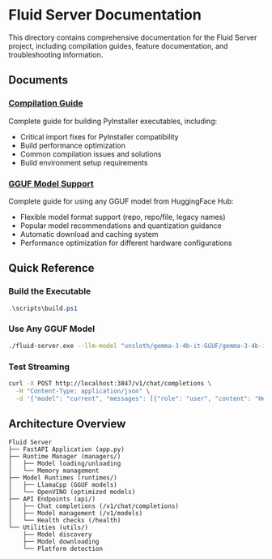 # Fluid Server Documentation

This directory contains comprehensive documentation for the Fluid Server project, including compilation guides, feature documentation, and troubleshooting information.

## Documents

### [Compilation Guide](./compilation-guide.md)
Complete guide for building PyInstaller executables, including:
- Critical import fixes for PyInstaller compatibility
- Build performance optimization
- Common compilation issues and solutions
- Build environment setup requirements

### [GGUF Model Support](./GGUF-model-support.md)
Complete guide for using any GGUF model from HuggingFace Hub:
- Flexible model format support (repo, repo/file, legacy names)
- Popular model recommendations and quantization guidance
- Automatic download and caching system
- Performance optimization for different hardware configurations

## Quick Reference

### Build the Executable
```powershell
.\scripts\build.ps1
```

### Use Any GGUF Model
```bash
./fluid-server.exe --llm-model "unsloth/gemma-3-4b-it-GGUF/gemma-3-4b-it-Q4_K_M.gguf"
```

### Test Streaming
```bash
curl -X POST http://localhost:3847/v1/chat/completions \
  -H "Content-Type: application/json" \
  -d '{"model": "current", "messages": [{"role": "user", "content": "Hello"}], "stream": true}'
```

## Architecture Overview

```
Fluid Server
├── FastAPI Application (app.py)
├── Runtime Manager (managers/)
│   ├── Model loading/unloading
│   └── Memory management
├── Model Runtimes (runtimes/)
│   ├── LlamaCpp (GGUF models)
│   └── OpenVINO (optimized models)
├── API Endpoints (api/)
│   ├── Chat completions (/v1/chat/completions)
│   ├── Model management (/v1/models)
│   └── Health checks (/health)
└── Utilities (utils/)
    ├── Model discovery
    ├── Model downloading
    └── Platform detection
```
